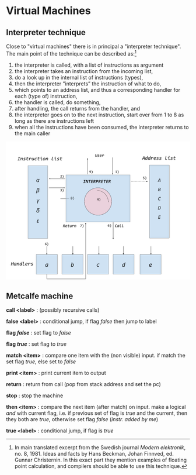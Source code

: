 # Virtual Machines

## Interpreter technique

Close to "virtual machines" there is in principal a "interpreter technique".
The main point of the technique can be described as:[^5]

[^5]: In main translated excerpt from the Swedish journal *Modern elektronik*, no. 8, 1981.
Ideas and facts by Hans Beckman, Johan Finnved, ed. Gunnar Christernin. In this exact part
they mention examples of floating point calculation, and compilers should be able to use
this technique.

1. the interpreter is called, with a list of instructions as argument
2. the interpreter takes an instruction from the incoming list,
3. do a look up in the internal list of instructions (types),
4. then the interpreter ”interprets” the instruction of what to do,
5. which points to an address list, and thus a corresponding handler for each (type of) instruction,
6. the handler is called, do something,
7. after handling, the call returns from the handler, and
8. the interpreter goes on to the next instruction, start over from 1 to 8 as long as there are instructions left
9. when all the instructions have been consumed, the interpreter returns to the main caller

![Principles of an interpreter technique](../assets/images/interpreter.png)


## Metcalfe machine

__call &lt;label&gt;__
: (possibly recursive calls)

__false &lt;label&gt;__
: conditional jump, if flag *false* then jump to label

__flag *false*__
: set flag to *false*

__flag *true*__
: set flag to *true*

__match &lt;item&gt;__
: compare one item with the (non visible) input.
if match the set flag *true*, else set to *false*

__print &lt;item&gt;__
: print current item to output

__return__
: return from call (pop from stack address and set the pc)

__stop__
: stop the machine

__then &lt;item&gt;__
: compare the next item (after match) on input. make a logical *and* with current flag,
i.e. if previous set of flag is *true* and the current, then they both are *true*,
otherwise set flag *false* (*instr. added by me*)

__true &lt;label&gt;__
: conditional jump, if flag is *true*

